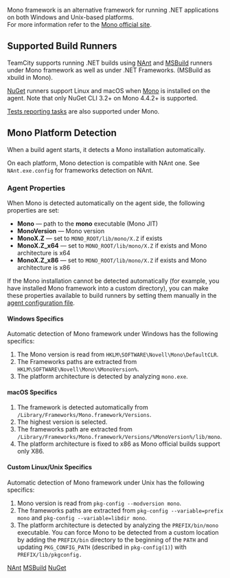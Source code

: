 [//]: # (title: Mono Support)
[//]: # (auxiliary-id: Mono Support)

Mono framework is an alternative framework for running .NET applications on both Windows and Unix-based platforms.   
For more information refer to the [Mono official site](http://www.mono-project.com).

## Supported Build Runners

TeamCity supports running .NET builds using [NAnt](nant.md) and [MSBuild](msbuild.md) runners under Mono framework as well as under .NET Frameworks. (MSBuild as xbuild in Mono). 

[NuGet](nuget.md) runners support Linux and macOS when [Mono](http://www.mono-project.com/docs/getting-started/install/) is installed on the agent. Note that only NuGet CLI 3.2\+ on Mono 4.4.2\+ is supported. 

[Tests reporting tasks](net-testing-frameworks-support.md) are also supported under Mono.

## Mono Platform Detection

When a build agent starts, it detects a Mono installation automatically.

On each platform, Mono detection is compatible with NAnt one. See `NAnt.exe.config` for frameworks detection on NAnt.

### Agent Properties

When Mono is detected automatically on the agent side, the following properties are set:
* __Mono__ — path to the __mono__ executable (Mono JIT)
* __MonoVersion__ — Mono version
* __MonoX.Z__ — set to `MONO_ROOT/lib/mono/X.Z` if exists
* __MonoX.Z\_x64__ — set to `MONO_ROOT/lib/mono/X.Z` if exists and Mono architecture is x64
* __MonoX.Z\_x86__ — set to `MONO_ROOT/lib/mono/X.Z` if exists and Mono architecture is x86

If the Mono installation cannot be detected automatically (for example, you have installed Mono framework into a custom directory), you can make these properties available to build runners by setting them manually in the [agent configuration file](project-and-agent-level-build-parameters.md#Agent+Level+Build+Parameters).

#### Windows Specifics

Automatic detection of Mono framework under Windows has the following specifics:
1. The Mono version is read from `HKLM\SOFTWARE\Novell\Mono\DefaultCLR`.
2. The Frameworks paths are extracted from `HKLM\SOFTWARE\Novell\Mono\%MonoVersion%`.
3. The platform architecture is detected by analyzing `mono.exe`.

#### macOS Specifics
1. The framework is detected automatically from `/Library/Frameworks/Mono.framework/Versions`.
2. The highest version is selected.
3. The frameworks path are extracted from `/Library/Frameworks/Mono.framework/Versions/%MonoVersion%/lib/mono`.
4. The platform architecture is fixed to x86 as Mono official builds support only X86.

#### Custom Linux/Unix Specifics

Automatic detection of Mono framework under Unix has the following specifics:
1. Mono version is read from `pkg-config --modversion mono`.
2. The frameworks paths are extracted from `pkg-config --variable=prefix mono` and `pkg-config --variable=libdir mono`.
3. The platform architecture is detected by analyzing the `PREFIX/bin/mono` executable.
You can force Mono to be detected from a custom location by adding the `PREFIX/bin` directory to the beginning of the `PATH` and updating `PKG_CONFIG_PATH` (described in `pkg-config(1)`) with `PREFIX/lib/pkgconfig.`
 
<seealso>
        <category ref="admin-guide">
            <a href="nant.md">NAnt</a>
            <a href="msbuild.md">MSBuild</a>
            <a href="nuget.md">NuGet</a>
        </category>
</seealso>